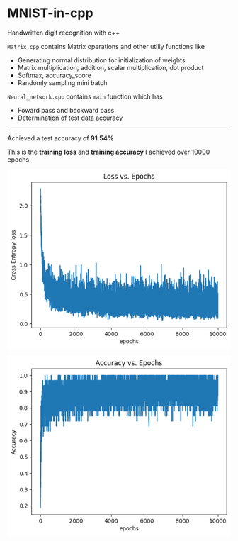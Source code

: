 # MNIST-in-cpp
Handwritten digit recognition with c++  

`Matrix.cpp` contains Matrix operations and other utiliy functions like
  - Generating normal distribution for initialization of weights
  - Matrix multiplication, addition, scalar multiplication, dot product
  - Softmax, accuracy_score
  - Randomly sampling mini batch

`Neural_network.cpp` contains `main` function which has
  - Foward pass and backward pass
  - Determination of test data accuracy 

<hr>

Achieved a test accuracy of **91.54%**

This is the **training loss** and **training accuracy** I achieved over 10000 epochs  

![loss](./logs/loss.png)

![accuracy](./logs/accuracy.png)
